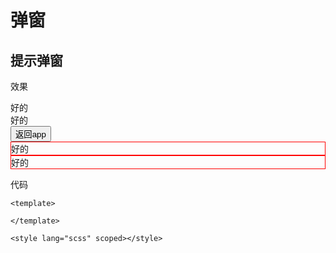 # 弹窗


## 提示弹窗
效果

<div class="a-c-white a-br-20 a-bg-red a-flex a-ai-c a-jc-c a-w-268 a-h-40 a-fs-16 a-mb-10">好的</div>
<div class="a-c-white a-br-8 a-bg-darkgray a-flex a-ai-c a-jc-c a-w-268 a-h-40 a-fs-16">好的</div>
<button class="a-fs-16 a-c-white a-mt-10 a-br-8 a-bg-red a-w-268 a-h-44 a-flex a-ai-c a-jc-c a-mb-10">返回app</button>
<div class="a-br-20 a-c-red a-flex a-ai-c a-jc-c a-w-268 a-h-40 a-fs-16 a-mb-10" style="border: solid 1px #ff0000;">好的</div>
<div class="a-border-red a-br-8 a-c-red a-flex a-ai-c a-jc-c a-w-268 a-h-40 a-fs-16 a-mb-10" style="border: solid 1px #ff0000;">好的</div>
 
代码

```vue
<template>

</template>

<style lang="scss" scoped></style>
```
